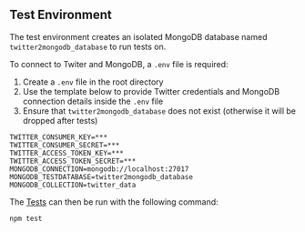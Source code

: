 ## Test Environment

The test environment creates an isolated MongoDB database named `twitter2mongodb_database` to run tests on.

To connect to Twiter and MongoDB, a `.env` file is required:

1. Create a `.env` file in the root directory
2. Use the template below to provide Twitter credentials and MongoDB connection details inside the `.env` file
3. Ensure that `twitter2mongodb_database` does not exist (otherwise it will be dropped after tests)

```
TWITTER_CONSUMER_KEY=***
TWITTER_CONSUMER_SECRET=***
TWITTER_ACCESS_TOKEN_KEY=***
TWITTER_ACCESS_TOKEN_SECRET=***
MONGODB_CONNECTION=mongodb://localhost:27017
MONGODB_TESTDATABASE=twitter2mongodb_database
MONGODB_COLLECTION=twitter_data
```

The [Tests](../README.md#tests) can then be run with the following command:

```
npm test
```
